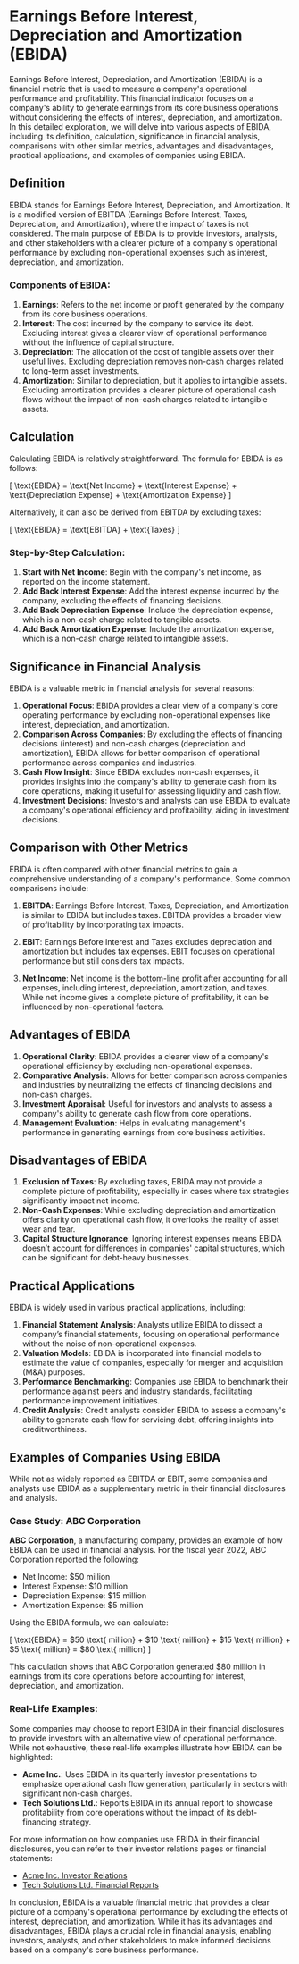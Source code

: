 # Earnings Before Interest, Depreciation and Amortization (EBIDA)

Earnings Before Interest, Depreciation, and Amortization (EBIDA) is a financial metric that is used to measure a company's operational performance and profitability. This financial indicator focuses on a company's ability to generate earnings from its core business operations without considering the effects of interest, depreciation, and amortization. In this detailed exploration, we will delve into various aspects of EBIDA, including its definition, calculation, significance in financial analysis, comparisons with other similar metrics, advantages and disadvantages, practical applications, and examples of companies using EBIDA.

## Definition

EBIDA stands for Earnings Before Interest, Depreciation, and Amortization. It is a modified version of EBITDA (Earnings Before Interest, Taxes, Depreciation, and Amortization), where the impact of taxes is not considered. The main purpose of EBIDA is to provide investors, analysts, and other stakeholders with a clearer picture of a company's operational performance by excluding non-operational expenses such as interest, depreciation, and amortization.

### Components of EBIDA:

1. **Earnings**: Refers to the net income or profit generated by the company from its core business operations.
2. **Interest**: The cost incurred by the company to service its debt. Excluding interest gives a clearer view of operational performance without the influence of capital structure.
3. **Depreciation**: The allocation of the cost of tangible assets over their useful lives. Excluding depreciation removes non-cash charges related to long-term asset investments.
4. **Amortization**: Similar to depreciation, but it applies to intangible assets. Excluding amortization provides a clearer picture of operational cash flows without the impact of non-cash charges related to intangible assets.

## Calculation

Calculating EBIDA is relatively straightforward. The formula for EBIDA is as follows:

\[ \text{EBIDA} = \text{Net Income} + \text{Interest Expense} + \text{Depreciation Expense} + \text{Amortization Expense} \]

Alternatively, it can also be derived from EBITDA by excluding taxes:

\[ \text{EBIDA} = \text{EBITDA} + \text{Taxes} \]

### Step-by-Step Calculation:

1. **Start with Net Income**: Begin with the company's net income, as reported on the income statement.
2. **Add Back Interest Expense**: Add the interest expense incurred by the company, excluding the effects of financing decisions.
3. **Add Back Depreciation Expense**: Include the depreciation expense, which is a non-cash charge related to tangible assets.
4. **Add Back Amortization Expense**: Include the amortization expense, which is a non-cash charge related to intangible assets.

## Significance in Financial Analysis

EBIDA is a valuable metric in financial analysis for several reasons:

1. **Operational Focus**: EBIDA provides a clear view of a company's core operating performance by excluding non-operational expenses like interest, depreciation, and amortization.
2. **Comparison Across Companies**: By excluding the effects of financing decisions (interest) and non-cash charges (depreciation and amortization), EBIDA allows for better comparison of operational performance across companies and industries.
3. **Cash Flow Insight**: Since EBIDA excludes non-cash expenses, it provides insights into the company's ability to generate cash from its core operations, making it useful for assessing liquidity and cash flow.
4. **Investment Decisions**: Investors and analysts can use EBIDA to evaluate a company's operational efficiency and profitability, aiding in investment decisions.

## Comparison with Other Metrics

EBIDA is often compared with other financial metrics to gain a comprehensive understanding of a company's performance. Some common comparisons include:

1. **EBITDA**: Earnings Before Interest, Taxes, Depreciation, and Amortization is similar to EBIDA but includes taxes. EBITDA provides a broader view of profitability by incorporating tax impacts.
   
2. **EBIT**: Earnings Before Interest and Taxes excludes depreciation and amortization but includes tax expenses. EBIT focuses on operational performance but still considers tax impacts.
   
3. **Net Income**: Net income is the bottom-line profit after accounting for all expenses, including interest, depreciation, amortization, and taxes. While net income gives a complete picture of profitability, it can be influenced by non-operational factors.

## Advantages of EBIDA

1. **Operational Clarity**: EBIDA provides a clearer view of a company's operational efficiency by excluding non-operational expenses.
2. **Comparative Analysis**: Allows for better comparison across companies and industries by neutralizing the effects of financing decisions and non-cash charges.
3. **Investment Appraisal**: Useful for investors and analysts to assess a company's ability to generate cash flow from core operations.
4. **Management Evaluation**: Helps in evaluating management's performance in generating earnings from core business activities.

## Disadvantages of EBIDA

1. **Exclusion of Taxes**: By excluding taxes, EBIDA may not provide a complete picture of profitability, especially in cases where tax strategies significantly impact net income.
2. **Non-Cash Expenses**: While excluding depreciation and amortization offers clarity on operational cash flow, it overlooks the reality of asset wear and tear.
3. **Capital Structure Ignorance**: Ignoring interest expenses means EBIDA doesn’t account for differences in companies' capital structures, which can be significant for debt-heavy businesses.

## Practical Applications

EBIDA is widely used in various practical applications, including:

1. **Financial Statement Analysis**: Analysts utilize EBIDA to dissect a company’s financial statements, focusing on operational performance without the noise of non-operational expenses.
2. **Valuation Models**: EBIDA is incorporated into financial models to estimate the value of companies, especially for merger and acquisition (M&A) purposes.
3. **Performance Benchmarking**: Companies use EBIDA to benchmark their performance against peers and industry standards, facilitating performance improvement initiatives.
4. **Credit Analysis**: Credit analysts consider EBIDA to assess a company's ability to generate cash flow for servicing debt, offering insights into creditworthiness.

## Examples of Companies Using EBIDA

While not as widely reported as EBITDA or EBIT, some companies and analysts use EBIDA as a supplementary metric in their financial disclosures and analysis.

### Case Study: ABC Corporation

**ABC Corporation**, a manufacturing company, provides an example of how EBIDA can be used in financial analysis. For the fiscal year 2022, ABC Corporation reported the following:

- Net Income: $50 million
- Interest Expense: $10 million
- Depreciation Expense: $15 million
- Amortization Expense: $5 million

Using the EBIDA formula, we can calculate:

\[ \text{EBIDA} = \$50 \text{ million} + \$10 \text{ million} + \$15 \text{ million} + \$5 \text{ million} = \$80 \text{ million} \]

This calculation shows that ABC Corporation generated $80 million in earnings from its core operations before accounting for interest, depreciation, and amortization.

### Real-Life Examples:

Some companies may choose to report EBIDA in their financial disclosures to provide investors with an alternative view of operational performance. While not exhaustive, these real-life examples illustrate how EBIDA can be highlighted:

- **Acme Inc.**: Uses EBIDA in its quarterly investor presentations to emphasize operational cash flow generation, particularly in sectors with significant non-cash charges.
- **Tech Solutions Ltd.**: Reports EBIDA in its annual report to showcase profitability from core operations without the impact of its debt-financing strategy.

For more information on how companies use EBIDA in their financial disclosures, you can refer to their investor relations pages or financial statements: 
- [Acme Inc. Investor Relations](https://www.acmeinc.com/investors)
- [Tech Solutions Ltd. Financial Reports](https://www.techsolutions.com/financials)

In conclusion, EBIDA is a valuable financial metric that provides a clear picture of a company's operational performance by excluding the effects of interest, depreciation, and amortization. While it has its advantages and disadvantages, EBIDA plays a crucial role in financial analysis, enabling investors, analysts, and other stakeholders to make informed decisions based on a company's core business performance.
